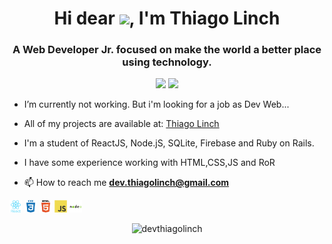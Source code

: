 <h1 align="center">Hi dear <img src="https://raw.githubusercontent.com/kaueMarques/kaueMarques/master/hi.gif" width="30px">, I'm Thiago Linch</h1>
<h3 align="center">A Web Developer Jr. focused on make the world a better place using technology.</h3>

<div align="center">
  <a href="https://github.com/devthiagolinch"></a>
  <img height="180em" src="https://github-readme-stats.vercel.app/api?username=devthiagolinch&show_icons=true&include_all_commits=true&count_private=true"/>
  <img height="180em" src="https://github-readme-stats.vercel.app/api/top-langs/?username=devthiagolinch&layout=compact&langs_count=8"/>
</div>

* I’m currently not working. But i'm looking for a job as Dev Web...

* All of my projects are available at: <a href="https://github.com/devthiagolinch">Thiago Linch</a>

* I'm a student of ReactJS, Node.jS, SQLite, Firebase and Ruby on Rails.

* I have some experience working with HTML,CSS,JS and RoR

* 📫 How to reach me **dev.thiagolinch@gmail.com**

<p align="left">
<img src="https://raw.githubusercontent.com/devicons/devicon/master/icons/react/react-original-wordmark.svg" alt="react" width="20" height="20"/>
<img src="https://raw.githubusercontent.com/devicons/devicon/master/icons/css3/css3-plain-wordmark.svg" alt="css3"  width="20" height="20"/>
<img src="https://raw.githubusercontent.com/devicons/devicon/master/icons/html5/html5-original-wordmark.svg" alt="html5"  width="20" height="20"/>
<img src="https://raw.githubusercontent.com/devicons/devicon/master/icons/javascript/javascript-original.svg" alt="javascript" width="20" height="20"/>
<img src="https://raw.githubusercontent.com/devicons/devicon/master/icons/nodejs/nodejs-original-wordmark.svg" alt="nodejs" width="20" height="20"/></p><p align="center">
<img src="https://github-readme-stats.vercel.app/api?username=devthiagolinch&show_icons=true" alt="devthiagolinch"/> 
</p>
